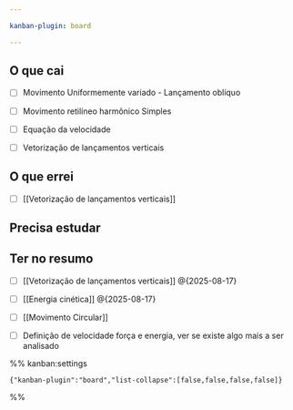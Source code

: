 ```yaml
---

kanban-plugin: board

---
```


## O que cai

- [ ] Movimento Uniformemente variado - Lançamento oblíquo
- [ ] Movimento retilíneo harmônico Simples
- [ ] Equação da velocidade
- [ ] Vetorização de lançamentos verticais


## O que errei

- [ ] [[Vetorização de lançamentos verticais]]


## Precisa estudar



## Ter no resumo

- [ ] [[Vetorização de lançamentos verticais]] @{2025-08-17}
- [ ] [[Energia cinética]] @{2025-08-17}
- [ ] [[Movimento Circular]]
- [ ] Definição de velocidade força e energia, ver se existe algo mais a ser analisado




%% kanban:settings
```
{"kanban-plugin":"board","list-collapse":[false,false,false,false]}
```
%%